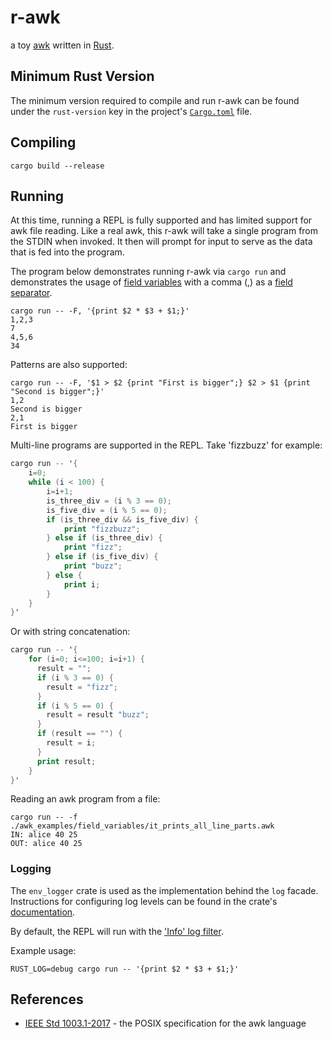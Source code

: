 # r-awk

a toy [awk](https://en.wikipedia.org/wiki/AWK) written in [Rust](https://www.rust-lang.org/).

## Minimum Rust Version

The minimum version required to compile and run r-awk can be found under the `rust-version` key in the project's [`Cargo.toml`](./Cargo.toml) file.

## Compiling

```commandline
cargo build --release
```

## Running

At this time, running a REPL is fully supported and has limited support for awk file reading. 
Like a real awk, this r-awk will take a single program from the STDIN when invoked.
It then will prompt for input to serve as the data that is fed into the program.

The program below demonstrates running r-awk via `cargo run` and demonstrates the usage of 
[field variables](https://www.gnu.org/software/gawk/manual/gawk.html#Fields) with a comma (,) as a
[field separator](https://www.gnu.org/software/gawk/manual/html_node/Single-Character-Fields.html).

```commandline
cargo run -- -F, '{print $2 * $3 + $1;}'
1,2,3
7
4,5,6
34
```

Patterns are also supported:
```commandline
cargo run -- -F, '$1 > $2 {print "First is bigger";} $2 > $1 {print "Second is bigger";}'
1,2
Second is bigger
2,1
First is bigger
```

Multi-line programs are supported in the REPL.
Take 'fizzbuzz' for example:
```awk
cargo run -- '{
    i=0;
    while (i < 100) {
        i=i+1;
        is_three_div = (i % 3 == 0);
        is_five_div = (i % 5 == 0);
        if (is_three_div && is_five_div) {
            print "fizzbuzz";
        } else if (is_three_div) {
            print "fizz";
        } else if (is_five_div) {
            print "buzz";
        } else {
            print i;
        }
    }
}'
```

Or with string concatenation:
```awk
cargo run -- '{
    for (i=0; i<=100; i=i+1) {
      result = "";
      if (i % 3 == 0) { 
        result = "fizz";
      }
      if (i % 5 == 0) {
        result = result "buzz";
      }
      if (result == "") {
        result = i;
      }
      print result;
    }
}'
```

Reading an awk program from a file:
```commandline
cargo run -- -f ./awk_examples/field_variables/it_prints_all_line_parts.awk
IN: alice 40 25
OUT: alice 40 25
```

### Logging
The `env_logger` crate is used as the implementation behind the `log` facade.
Instructions for configuring log levels can be found in the crate's [documentation](https://docs.rs/env_logger/0.8.2/env_logger/).

By default, the REPL will run with the ['Info' log filter](https://docs.rs/env_logger/0.8.2/env_logger/struct.Builder.html).

Example usage:
```commandline
RUST_LOG=debug cargo run -- '{print $2 * $3 + $1;}'
```

## References
- [IEEE Std 1003.1-2017](https://pubs.opengroup.org/onlinepubs/9699919799/utilities/awk.html) - the POSIX specification for the awk language
